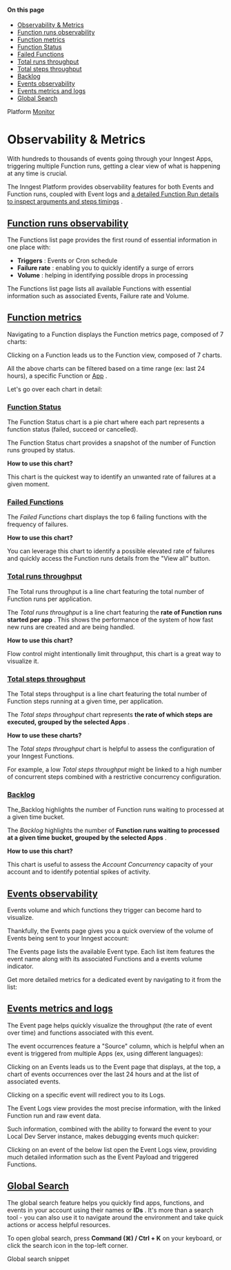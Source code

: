 #### On this page

- [Observability &amp; Metrics](\docs\platform\monitor\observability-metrics#observability-and-metrics)
- [Function runs observability](\docs\platform\monitor\observability-metrics#function-runs-observability)
- [Function metrics](\docs\platform\monitor\observability-metrics#function-metrics)
- [Function Status](\docs\platform\monitor\observability-metrics#function-status)
- [Failed Functions](\docs\platform\monitor\observability-metrics#failed-functions)
- [Total runs throughput](\docs\platform\monitor\observability-metrics#total-runs-throughput)
- [Total steps throughput](\docs\platform\monitor\observability-metrics#total-steps-throughput)
- [Backlog](\docs\platform\monitor\observability-metrics#backlog)
- [Events observability](\docs\platform\monitor\observability-metrics#events-observability)
- [Events metrics and logs](\docs\platform\monitor\observability-metrics#events-metrics-and-logs)
- [Global Search](\docs\platform\monitor\observability-metrics#global-search)

Platform [Monitor](\docs\platform\monitor\insights)

# Observability &amp; Metrics

With hundreds to thousands of events going through your Inngest Apps, triggering multiple Function runs, getting a clear view of what is happening at any time is crucial.

The Inngest Platform provides observability features for both Events and Function runs, coupled with Event logs and [a detailed Function Run details to inspect arguments and steps timings](\docs\platform\monitor\inspecting-function-runs) .

## [Function runs observability](\docs\platform\monitor\observability-metrics#function-runs-observability)

The Functions list page provides the first round of essential information in one place with:

- **Triggers** : Events or Cron schedule
- **Failure rate** : enabling you to quickly identify a surge of errors
- **Volume** : helping in identifying possible drops in processing

The Functions list page lists all available Functions with essential information such as associated Events, Failure rate and Volume.

<!-- image -->

## [Function metrics](\docs\platform\monitor\observability-metrics#function-metrics)

Navigating to a Function displays the Function metrics page, composed of 7 charts:

Clicking on a Function leads us to the Function view, composed of 7 charts.

<!-- image -->

All the above charts can be filtered based on a time range (ex: last 24 hours), a specific Function or [App](\docs\platform\manage\apps) .

Let's go over each chart in detail:

### [Function Status](\docs\platform\monitor\observability-metrics#function-status)

The Function Status chart is a pie chart where each part represents a function status (failed, succeed or cancelled).

<!-- image -->

The Function Status chart provides a snapshot of the number of Function runs grouped by status.

**How to use this chart?**

This chart is the quickest way to identify an unwanted rate of failures at a given moment.

### [Failed Functions](\docs\platform\monitor\observability-metrics#failed-functions)

The *Failed Functions* chart displays the top 6 failing functions with the frequency of failures.

**How to use this chart?**

You can leverage this chart to identify a possible elevated rate of failures and quickly access the Function runs details from the "View all" button.

<!-- image -->

### [Total runs throughput](\docs\platform\monitor\observability-metrics#total-runs-throughput)

The Total runs throughput is a line chart featuring the total number of Function runs per application.

<!-- image -->

The *Total runs throughput* is a line chart featuring the **rate of Function runs started per app** . This shows the performance of the system of how fast new runs are created and are being handled.

**How to use this chart?**

Flow control might intentionally limit throughput, this chart is a great way to visualize it.

### [Total steps throughput](\docs\platform\monitor\observability-metrics#total-steps-throughput)

The Total steps throughput is a line chart featuring the total number of Function steps running at a given time, per application.

<!-- image -->

The *Total steps throughput* chart represents **the rate of which steps are executed, grouped by the selected Apps** .

**How to use these charts?**

The *Total steps throughput* chart is helpful to assess the configuration of your Inngest Functions.

For example, a low *Total steps throughput* might be linked to a high number of concurrent steps combined with a restrictive concurrency configuration.

### [Backlog](\docs\platform\monitor\observability-metrics#backlog)

The\_Backlog highlights the number of Function runs waiting to processed at a given time bucket.

<!-- image -->

The *Backlog* highlights the number of **Function runs waiting to processed at a given time bucket, grouped by the selected Apps** .

**How to use this chart?**

This chart is useful to assess the *Account Concurrency* capacity of your account and to identify potential spikes of activity.

## [Events observability](\docs\platform\monitor\observability-metrics#events-observability)

Events volume and which functions they trigger can become hard to visualize.

Thankfully, the Events page gives you a quick overview of the volume of Events being sent to your Inngest account:

The Events page lists the available Event type. Each list item features the event name along with its associated Functions and a events volume indicator.

<!-- image -->

Get more detailed metrics for a dedicated event by navigating to it from the list:

## [Events metrics and logs](\docs\platform\monitor\observability-metrics#events-metrics-and-logs)

The Event page helps quickly visualize the throughput (the rate of event over time) and functions associated with this event.

The event occurrences feature a "Source" column, which is helpful when an event is triggered from multiple Apps (ex, using different languages):

Clicking on an Events leads us to the Event page that displays, at the top, a chart of events occurrences over the last 24 hours and at the list of associated events.

<!-- image -->

Clicking on a specific event will redirect you to its Logs.

The Event Logs view provides the most precise information, with the linked Function run and raw event data.

Such information, combined with the ability to forward the event to your Local Dev Server instance, makes debugging events much quicker:

Clicking on an event of the below list open the Event Logs view, providing much detailed information such as the Event Payload and triggered Functions.

<!-- image -->

## [Global Search](\docs\platform\monitor\observability-metrics#global-search)

The global search feature helps you quickly find apps, functions, and events in your account using their names or **IDs** . It's more than a search tool - you can also use it to navigate around the environment and take quick actions or access helpful resources.

To open global search, press **Command (⌘) / Ctrl + K** on your keyboard, or click the search icon in the top-left corner.

Global search snippet

<!-- image -->